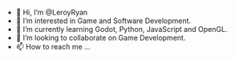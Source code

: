 - 👋 Hi, I’m @LeroyRyan
- 👀 I’m interested in Game and Software Development.
- 🌱 I’m currently learning Godot, Python, JavaScript and OpenGL. 
- 💞️ I’m looking to collaborate on Game Development. 
- 📫 How to reach me ...

<!---
LeroyRyan/LeroyRyan is a ✨ special ✨ repository because its `README.md` (this file) appears on your GitHub profile.
You can click the Preview link to take a look at your changes.
--->
